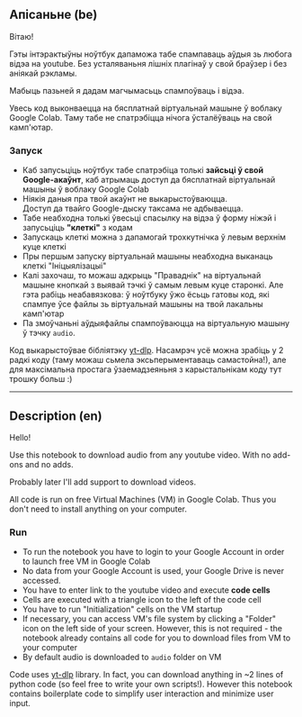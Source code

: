 ## Апісаньне (be)
Вітаю!

Гэты інтэрактыўны ноўтбук дапаможа табе спампаваць аўдыя зь любога відэа на youtube. 
Без усталяваньня лішніх плагінаў у свой браўзер і без аніякай рэкламы.

Мабыць пазьней я дадам магчымасьць спампоўваць і відэа.

Увесь код выконваецца на бясплатнай віртуальнай машыне ў воблаку Google Colab. Таму табе не спатрэбіцца нічога ўсталёўваць на свой камп'ютар. 

### Запуск
* Каб запусьціць ноўтбук табе спатрэбіца толькі 
  **зайсьці ў свой Google-акаўнт**, каб атрымаць доступ да бясплатнай віртуальнай машыны ў воблаку Google Colab
* Ніякія даныя пра твой акаўнт не выкарыстоўваюцца.<br>
  Доступ да твайго Google-дыску таксама не адбываецца.
* Табе неабходна толькі ўвесьці спасылку на відэа ў форму ніжэй і запусьціць **"клеткі"** з кодам
* Запускаць клеткі можна з дапамогай трохкутнічка ў левым верхнім куце клеткі
* Пры першым запуску віртуальнай машыны неабходна выканаць клеткі "Ініцыялізацыі"
* Калі захочаш, то можаш адкрыць "Праваднік" на віртуальнай машыне кнопкай з выявай тэчкі ў самым левым куце старонкі. 
  Але гэта рабіць неабавязкова: ў ноўтбуку ўжо ёсьць гатовы код, які спампуе ўсе файлы зь віртуальнай машыны на твой лакальны камп'ютар
* Па змоўчаньні аўдыяфайлы спампоўваюцца на віртуальную машыну ў тэчку `audio`.


Код выкарыстоўвае бібліятэку [yt-dlp](https://github.com/yt-dlp/yt-dlp). 
Насамрэч усё можна зрабіць у 2 радкі коду (таму можаш сьмела эксьперыментаваць самастойна!), 
але для максімальна простага ўзаемадзеяньня з карыстальнікам коду тут трошку больш :)

---

## Description (en)
Hello!

Use this notebook to download audio from any youtube video. With no add-ons and no adds.

Probably later I'll add support to download videos.

All code is run on free Virtual Machines (VM) in Google Colab. Thus you don't need to install anything on your computer.

### Run
* To run the notebook you have to login to your Google Account in order to launch free VM in Google Colab
* No data from your Google Account is used, your Google Drive is never accessed.
* You have to enter link to the youtube video and execute **code cells**
* Cells are executed with a triangle icon to the left of the code cell
* You have to run "Initialization" cells on the VM startup
* If necessary, you can access VM's file system by clicking a "Folder" icon on the left side of your screen.
  However, this is not required - the notebook already contains all code for you to download files from VM to your computer
* By default audio is downloaded to `audio` folder on VM

Code uses [yt-dlp](https://github.com/yt-dlp/yt-dlp) library. 
In fact, you can download anything in ~2 lines of python code (so feel free to write your own scripts!).
However this notebook contains boilerplate code to simplify user interaction and minimize user input.
